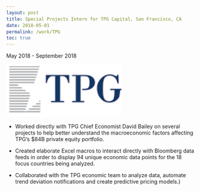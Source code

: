 ```yaml
---
layout: post
title: Special Projects Intern for TPG Capital, San Francisco, CA
date: 2018-05-01
permalink: /work/TPG
toc: true
---
```

May 2018 - September 2018

![img](https://raw.githubusercontent.com/bencampa/ben_site/master/images/tpg.png)

- Worked directly with TPG Chief Economist David Bailey on several projects to help better understand the macroeconomic factors affecting TPG’s $84B private equity portfolio. 

- Created elaborate Excel macros to interact directly with Bloomberg data feeds in order to display 94 unique economic data points for the 18 focus countries being analyzed. 

- Collaborated with the TPG economic team to analyze data, automate trend deviation notifications and create predictive pricing models.)
